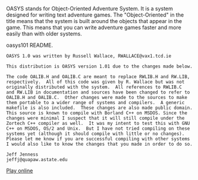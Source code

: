 OASYS stands for Object-Oriented Adventure System. It is a system designed
for writing text adventure games. The "Object-Oriented" in the title means
that the system is built around the objects that appear in the game. This
means that you can write adventure games faster and more easily than with
older systems.

oasys101 README.

```
OASYS 1.0 was written by Russell Wallace, RWALLACE@vax1.tcd.ie

This distribution is OASYS version 1.01 due to the changes made below.

The code OALIB.H and OALIB.C are meant to replace RWLIB.H and RW.LIB,
respectively.  All of this code was given by R. Wallace but was not
originally distributed with the system.  All references to RWLIB.C
and RW.LIB in documentation and sources have been changed to refer to
OALIB.H and OALIB.C.  Other changes were made to the sources to make
them portable to a wider range of systems and compilers.  A generic
makefile is also included.  These changes are also made public domain.
This source is known to compile with Borland C++ on MSDOS. Since the
changes were minimal I suspect that it will still compile under the
Zortech C++ compiler as well.  It was my intent to test this with GNU
C++ on MSDOS, OS/2 and Unix.  But I have not tried compiling on these
systems yet (although it should compile with little or no changes).
Please let me know if you are successful compiling with other systems
I would also like to know the changes that you made in order to do so.

Jeff Jenness
jeffj@quapaw.astate.edu
```

[Play online](https://smallworld.idv.tw/escape/play.html)
